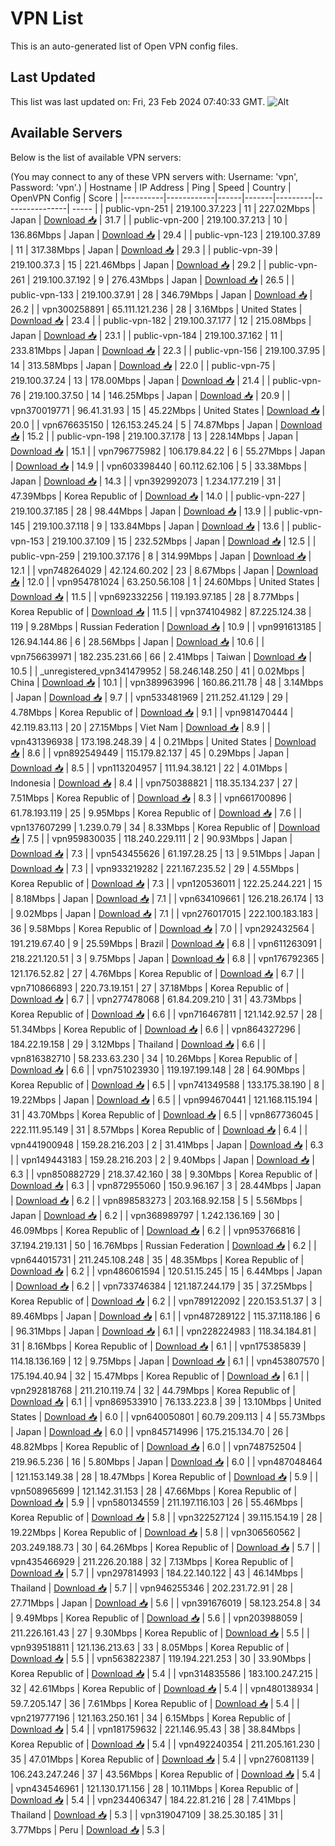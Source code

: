 # VPN List

This is an auto-generated list of Open VPN config files.

## Last Updated

This list was last updated on: Fri, 23 Feb 2024 07:40:33 GMT.
![Alt](https://repobeats.axiom.co/api/embed/186b98318ef1479477931607c1ad7d823f12451f.svg "Repobeats analytics image")

## Available Servers

Below is the list of available VPN servers:

(You may connect to any of these VPN servers with: Username: 'vpn', Password: 'vpn'.)
| Hostname | IP Address | Ping | Speed | Country | OpenVPN Config | Score |
|----------|------------|------|-------|---------|----------------| ----- |
| public-vpn-251 | 219.100.37.223 | 11 | 227.02Mbps | Japan | [Download 📥](./configs/server_0_JP.ovpn) | 31.7 |
| public-vpn-200 | 219.100.37.213 | 10 | 136.86Mbps | Japan | [Download 📥](./configs/server_1_JP.ovpn) | 29.4 |
| public-vpn-123 | 219.100.37.89 | 11 | 317.38Mbps | Japan | [Download 📥](./configs/server_2_JP.ovpn) | 29.3 |
| public-vpn-39 | 219.100.37.3 | 15 | 221.46Mbps | Japan | [Download 📥](./configs/server_3_JP.ovpn) | 29.2 |
| public-vpn-261 | 219.100.37.192 | 9 | 276.43Mbps | Japan | [Download 📥](./configs/server_4_JP.ovpn) | 26.5 |
| public-vpn-133 | 219.100.37.91 | 28 | 346.79Mbps | Japan | [Download 📥](./configs/server_5_JP.ovpn) | 26.2 |
| vpn300258891 | 65.111.121.236 | 28 | 3.16Mbps | United States | [Download 📥](./configs/server_6_US.ovpn) | 23.4 |
| public-vpn-182 | 219.100.37.177 | 12 | 215.08Mbps | Japan | [Download 📥](./configs/server_7_JP.ovpn) | 23.1 |
| public-vpn-184 | 219.100.37.162 | 11 | 233.81Mbps | Japan | [Download 📥](./configs/server_8_JP.ovpn) | 22.3 |
| public-vpn-156 | 219.100.37.95 | 14 | 313.58Mbps | Japan | [Download 📥](./configs/server_9_JP.ovpn) | 22.0 |
| public-vpn-75 | 219.100.37.24 | 13 | 178.00Mbps | Japan | [Download 📥](./configs/server_10_JP.ovpn) | 21.4 |
| public-vpn-76 | 219.100.37.50 | 14 | 146.25Mbps | Japan | [Download 📥](./configs/server_11_JP.ovpn) | 20.9 |
| vpn370019771 | 96.41.31.93 | 15 | 45.22Mbps | United States | [Download 📥](./configs/server_12_US.ovpn) | 20.0 |
| vpn676635150 | 126.153.245.24 | 5 | 74.87Mbps | Japan | [Download 📥](./configs/server_13_JP.ovpn) | 15.2 |
| public-vpn-198 | 219.100.37.178 | 13 | 228.14Mbps | Japan | [Download 📥](./configs/server_14_JP.ovpn) | 15.1 |
| vpn796775982 | 106.179.84.22 | 6 | 55.27Mbps | Japan | [Download 📥](./configs/server_15_JP.ovpn) | 14.9 |
| vpn603398440 | 60.112.62.106 | 5 | 33.38Mbps | Japan | [Download 📥](./configs/server_16_JP.ovpn) | 14.3 |
| vpn392992073 | 1.234.177.219 | 31 | 47.39Mbps | Korea Republic of | [Download 📥](./configs/server_17_KR.ovpn) | 14.0 |
| public-vpn-227 | 219.100.37.185 | 28 | 98.44Mbps | Japan | [Download 📥](./configs/server_18_JP.ovpn) | 13.9 |
| public-vpn-145 | 219.100.37.118 | 9 | 133.84Mbps | Japan | [Download 📥](./configs/server_19_JP.ovpn) | 13.6 |
| public-vpn-153 | 219.100.37.109 | 15 | 232.52Mbps | Japan | [Download 📥](./configs/server_20_JP.ovpn) | 12.5 |
| public-vpn-259 | 219.100.37.176 | 8 | 314.99Mbps | Japan | [Download 📥](./configs/server_21_JP.ovpn) | 12.1 |
| vpn748264029 | 42.124.60.202 | 23 | 8.67Mbps | Japan | [Download 📥](./configs/server_22_JP.ovpn) | 12.0 |
| vpn954781024 | 63.250.56.108 | 1 | 24.60Mbps | United States | [Download 📥](./configs/server_23_US.ovpn) | 11.5 |
| vpn692332256 | 119.193.97.185 | 28 | 8.77Mbps | Korea Republic of | [Download 📥](./configs/server_24_KR.ovpn) | 11.5 |
| vpn374104982 | 87.225.124.38 | 119 | 9.28Mbps | Russian Federation | [Download 📥](./configs/server_25_RU.ovpn) | 10.9 |
| vpn991613185 | 126.94.144.86 | 6 | 28.56Mbps | Japan | [Download 📥](./configs/server_26_JP.ovpn) | 10.6 |
| vpn756639971 | 182.235.231.66 | 66 | 2.41Mbps | Taiwan | [Download 📥](./configs/server_27_TW.ovpn) | 10.5 |
| _unregistered_vpn341479952 | 58.246.148.250 | 41 | 0.02Mbps | China | [Download 📥](./configs/server_28_CN.ovpn) | 10.1 |
| vpn389963996 | 160.86.211.78 | 48 | 3.14Mbps | Japan | [Download 📥](./configs/server_29_JP.ovpn) | 9.7 |
| vpn533481969 | 211.252.41.129 | 29 | 4.78Mbps | Korea Republic of | [Download 📥](./configs/server_30_KR.ovpn) | 9.1 |
| vpn981470444 | 42.119.83.113 | 20 | 27.15Mbps | Viet Nam | [Download 📥](./configs/server_31_VN.ovpn) | 8.9 |
| vpn431396938 | 173.198.248.39 | 4 | 0.21Mbps | United States | [Download 📥](./configs/server_32_US.ovpn) | 8.6 |
| vpn892549449 | 115.179.82.137 | 45 | 0.29Mbps | Japan | [Download 📥](./configs/server_33_JP.ovpn) | 8.5 |
| vpn113204957 | 111.94.38.121 | 22 | 4.01Mbps | Indonesia | [Download 📥](./configs/server_34_ID.ovpn) | 8.4 |
| vpn750388821 | 118.35.134.237 | 27 | 7.51Mbps | Korea Republic of | [Download 📥](./configs/server_35_KR.ovpn) | 8.3 |
| vpn661700896 | 61.78.193.119 | 25 | 9.95Mbps | Korea Republic of | [Download 📥](./configs/server_36_KR.ovpn) | 7.6 |
| vpn137607299 | 1.239.0.79 | 34 | 8.33Mbps | Korea Republic of | [Download 📥](./configs/server_37_KR.ovpn) | 7.5 |
| vpn959830035 | 118.240.229.111 | 2 | 90.93Mbps | Japan | [Download 📥](./configs/server_38_JP.ovpn) | 7.3 |
| vpn543455626 | 61.197.28.25 | 13 | 9.51Mbps | Japan | [Download 📥](./configs/server_39_JP.ovpn) | 7.3 |
| vpn933219282 | 221.167.235.52 | 29 | 4.55Mbps | Korea Republic of | [Download 📥](./configs/server_40_KR.ovpn) | 7.3 |
| vpn120536011 | 122.25.244.221 | 15 | 8.18Mbps | Japan | [Download 📥](./configs/server_41_JP.ovpn) | 7.1 |
| vpn634109661 | 126.218.26.174 | 13 | 9.02Mbps | Japan | [Download 📥](./configs/server_42_JP.ovpn) | 7.1 |
| vpn276017015 | 222.100.183.183 | 36 | 9.58Mbps | Korea Republic of | [Download 📥](./configs/server_43_KR.ovpn) | 7.0 |
| vpn292432564 | 191.219.67.40 | 9 | 25.59Mbps | Brazil | [Download 📥](./configs/server_44_BR.ovpn) | 6.8 |
| vpn611263091 | 218.221.120.51 | 3 | 9.75Mbps | Japan | [Download 📥](./configs/server_45_JP.ovpn) | 6.8 |
| vpn176792365 | 121.176.52.82 | 27 | 4.76Mbps | Korea Republic of | [Download 📥](./configs/server_46_KR.ovpn) | 6.7 |
| vpn710866893 | 220.73.19.151 | 27 | 37.18Mbps | Korea Republic of | [Download 📥](./configs/server_47_KR.ovpn) | 6.7 |
| vpn277478068 | 61.84.209.210 | 31 | 43.73Mbps | Korea Republic of | [Download 📥](./configs/server_48_KR.ovpn) | 6.6 |
| vpn716467811 | 121.142.92.57 | 28 | 51.34Mbps | Korea Republic of | [Download 📥](./configs/server_49_KR.ovpn) | 6.6 |
| vpn864327296 | 184.22.19.158 | 29 | 3.12Mbps | Thailand | [Download 📥](./configs/server_50_TH.ovpn) | 6.6 |
| vpn816382710 | 58.233.63.230 | 34 | 10.26Mbps | Korea Republic of | [Download 📥](./configs/server_51_KR.ovpn) | 6.6 |
| vpn751023930 | 119.197.199.148 | 28 | 64.90Mbps | Korea Republic of | [Download 📥](./configs/server_52_KR.ovpn) | 6.5 |
| vpn741349588 | 133.175.38.190 | 8 | 19.22Mbps | Japan | [Download 📥](./configs/server_53_JP.ovpn) | 6.5 |
| vpn994670441 | 121.168.115.194 | 31 | 43.70Mbps | Korea Republic of | [Download 📥](./configs/server_54_KR.ovpn) | 6.5 |
| vpn867736045 | 222.111.95.149 | 31 | 8.57Mbps | Korea Republic of | [Download 📥](./configs/server_55_KR.ovpn) | 6.4 |
| vpn441900948 | 159.28.216.203 | 2 | 31.41Mbps | Japan | [Download 📥](./configs/server_56_JP.ovpn) | 6.3 |
| vpn149443183 | 159.28.216.203 | 2 | 9.40Mbps | Japan | [Download 📥](./configs/server_57_JP.ovpn) | 6.3 |
| vpn850882729 | 218.37.42.160 | 38 | 9.30Mbps | Korea Republic of | [Download 📥](./configs/server_58_KR.ovpn) | 6.3 |
| vpn872955060 | 150.9.96.167 | 3 | 28.44Mbps | Japan | [Download 📥](./configs/server_59_JP.ovpn) | 6.2 |
| vpn898583273 | 203.168.92.158 | 5 | 5.56Mbps | Japan | [Download 📥](./configs/server_60_JP.ovpn) | 6.2 |
| vpn368989797 | 1.242.136.169 | 30 | 46.09Mbps | Korea Republic of | [Download 📥](./configs/server_61_KR.ovpn) | 6.2 |
| vpn953766816 | 37.194.219.131 | 50 | 16.76Mbps | Russian Federation | [Download 📥](./configs/server_62_RU.ovpn) | 6.2 |
| vpn644015731 | 211.245.108.248 | 35 | 48.35Mbps | Korea Republic of | [Download 📥](./configs/server_63_KR.ovpn) | 6.2 |
| vpn486061594 | 120.51.15.245 | 15 | 6.44Mbps | Japan | [Download 📥](./configs/server_64_JP.ovpn) | 6.2 |
| vpn733746384 | 121.187.244.179 | 35 | 37.25Mbps | Korea Republic of | [Download 📥](./configs/server_65_KR.ovpn) | 6.2 |
| vpn789122092 | 220.153.51.37 | 3 | 89.46Mbps | Japan | [Download 📥](./configs/server_66_JP.ovpn) | 6.1 |
| vpn487289122 | 115.37.118.186 | 6 | 96.31Mbps | Japan | [Download 📥](./configs/server_67_JP.ovpn) | 6.1 |
| vpn228224983 | 118.34.184.81 | 31 | 8.16Mbps | Korea Republic of | [Download 📥](./configs/server_68_KR.ovpn) | 6.1 |
| vpn175385839 | 114.18.136.169 | 12 | 9.75Mbps | Japan | [Download 📥](./configs/server_69_JP.ovpn) | 6.1 |
| vpn453807570 | 175.194.40.94 | 32 | 15.47Mbps | Korea Republic of | [Download 📥](./configs/server_70_KR.ovpn) | 6.1 |
| vpn292818768 | 211.210.119.74 | 32 | 44.79Mbps | Korea Republic of | [Download 📥](./configs/server_71_KR.ovpn) | 6.1 |
| vpn869533910 | 76.133.223.8 | 39 | 13.10Mbps | United States | [Download 📥](./configs/server_72_US.ovpn) | 6.0 |
| vpn640050801 | 60.79.209.113 | 4 | 55.73Mbps | Japan | [Download 📥](./configs/server_73_JP.ovpn) | 6.0 |
| vpn845714996 | 175.215.134.70 | 26 | 48.82Mbps | Korea Republic of | [Download 📥](./configs/server_74_KR.ovpn) | 6.0 |
| vpn748752504 | 219.96.5.236 | 16 | 5.80Mbps | Japan | [Download 📥](./configs/server_75_JP.ovpn) | 6.0 |
| vpn487048464 | 121.153.149.38 | 28 | 18.47Mbps | Korea Republic of | [Download 📥](./configs/server_76_KR.ovpn) | 5.9 |
| vpn508965699 | 121.142.31.153 | 28 | 47.66Mbps | Korea Republic of | [Download 📥](./configs/server_77_KR.ovpn) | 5.9 |
| vpn580134559 | 211.197.116.103 | 26 | 55.46Mbps | Korea Republic of | [Download 📥](./configs/server_78_KR.ovpn) | 5.8 |
| vpn322527124 | 39.115.154.19 | 28 | 19.22Mbps | Korea Republic of | [Download 📥](./configs/server_79_KR.ovpn) | 5.8 |
| vpn306560562 | 203.249.188.73 | 30 | 64.26Mbps | Korea Republic of | [Download 📥](./configs/server_80_KR.ovpn) | 5.7 |
| vpn435466929 | 211.226.20.188 | 32 | 7.13Mbps | Korea Republic of | [Download 📥](./configs/server_81_KR.ovpn) | 5.7 |
| vpn297814993 | 184.22.140.122 | 43 | 46.14Mbps | Thailand | [Download 📥](./configs/server_82_TH.ovpn) | 5.7 |
| vpn946255346 | 202.231.72.91 | 28 | 27.71Mbps | Japan | [Download 📥](./configs/server_83_JP.ovpn) | 5.6 |
| vpn391676019 | 58.123.254.8 | 34 | 9.49Mbps | Korea Republic of | [Download 📥](./configs/server_84_KR.ovpn) | 5.6 |
| vpn203988059 | 211.226.161.43 | 27 | 9.30Mbps | Korea Republic of | [Download 📥](./configs/server_85_KR.ovpn) | 5.5 |
| vpn939518811 | 121.136.213.63 | 33 | 8.05Mbps | Korea Republic of | [Download 📥](./configs/server_86_KR.ovpn) | 5.5 |
| vpn563822387 | 119.194.221.253 | 30 | 33.90Mbps | Korea Republic of | [Download 📥](./configs/server_87_KR.ovpn) | 5.4 |
| vpn314835586 | 183.100.247.215 | 32 | 42.61Mbps | Korea Republic of | [Download 📥](./configs/server_88_KR.ovpn) | 5.4 |
| vpn480138934 | 59.7.205.147 | 36 | 7.61Mbps | Korea Republic of | [Download 📥](./configs/server_89_KR.ovpn) | 5.4 |
| vpn219777196 | 121.163.250.161 | 34 | 6.15Mbps | Korea Republic of | [Download 📥](./configs/server_90_KR.ovpn) | 5.4 |
| vpn181759632 | 221.146.95.43 | 38 | 38.84Mbps | Korea Republic of | [Download 📥](./configs/server_91_KR.ovpn) | 5.4 |
| vpn492240354 | 211.205.161.230 | 35 | 47.01Mbps | Korea Republic of | [Download 📥](./configs/server_92_KR.ovpn) | 5.4 |
| vpn276081139 | 106.243.247.246 | 37 | 43.56Mbps | Korea Republic of | [Download 📥](./configs/server_93_KR.ovpn) | 5.4 |
| vpn434546961 | 121.130.171.156 | 28 | 10.11Mbps | Korea Republic of | [Download 📥](./configs/server_94_KR.ovpn) | 5.4 |
| vpn234406347 | 184.22.81.216 | 28 | 7.41Mbps | Thailand | [Download 📥](./configs/server_95_TH.ovpn) | 5.3 |
| vpn319047109 | 38.25.30.185 | 31 | 3.77Mbps | Peru | [Download 📥](./configs/server_96_PE.ovpn) | 5.3 |
